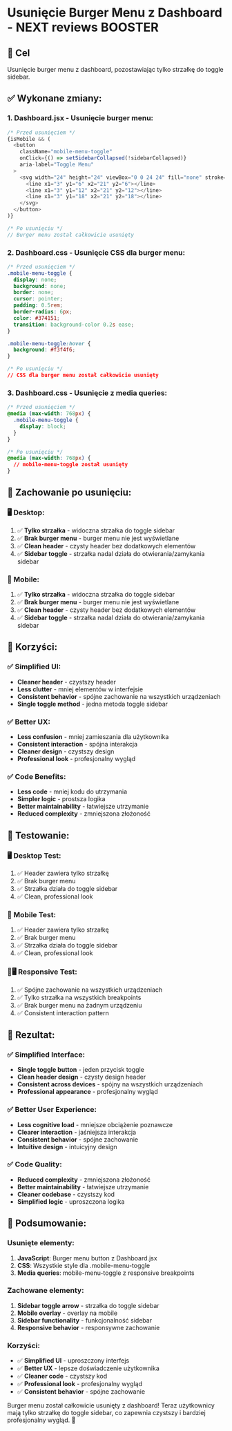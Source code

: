 # Usunięcie Burger Menu z Dashboard - NEXT reviews BOOSTER

## 🎯 Cel
Usunięcie burger menu z dashboard, pozostawiając tylko strzałkę do toggle sidebar.

## ✅ **Wykonane zmiany:**

### **1. Dashboard.jsx - Usunięcie burger menu:**
```javascript
/* Przed usunięciem */
{isMobile && (
  <button 
    className="mobile-menu-toggle"
    onClick={() => setSidebarCollapsed(!sidebarCollapsed)}
    aria-label="Toggle Menu"
  >
    <svg width="24" height="24" viewBox="0 0 24 24" fill="none" stroke="currentColor" strokeWidth="2">
      <line x1="3" y1="6" x2="21" y2="6"></line>
      <line x1="3" y1="12" x2="21" y2="12"></line>
      <line x1="3" y1="18" x2="21" y2="18"></line>
    </svg>
  </button>
)}

/* Po usunięciu */
// Burger menu został całkowicie usunięty
```

### **2. Dashboard.css - Usunięcie CSS dla burger menu:**
```css
/* Przed usunięciem */
.mobile-menu-toggle {
  display: none;
  background: none;
  border: none;
  cursor: pointer;
  padding: 0.5rem;
  border-radius: 6px;
  color: #374151;
  transition: background-color 0.2s ease;
}

.mobile-menu-toggle:hover {
  background: #f3f4f6;
}

/* Po usunięciu */
// CSS dla burger menu został całkowicie usunięty
```

### **3. Dashboard.css - Usunięcie z media queries:**
```css
/* Przed usunięciem */
@media (max-width: 768px) {
  .mobile-menu-toggle {
    display: block;
  }
}

/* Po usunięciu */
@media (max-width: 768px) {
  // mobile-menu-toggle został usunięty
}
```

## 🎯 **Zachowanie po usunięciu:**

### **🖥️ Desktop:**
1. ✅ **Tylko strzałka** - widoczna strzałka do toggle sidebar
2. ✅ **Brak burger menu** - burger menu nie jest wyświetlane
3. ✅ **Clean header** - czysty header bez dodatkowych elementów
4. ✅ **Sidebar toggle** - strzałka nadal działa do otwierania/zamykania sidebar

### **📱 Mobile:**
1. ✅ **Tylko strzałka** - widoczna strzałka do toggle sidebar
2. ✅ **Brak burger menu** - burger menu nie jest wyświetlane
3. ✅ **Clean header** - czysty header bez dodatkowych elementów
4. ✅ **Sidebar toggle** - strzałka nadal działa do otwierania/zamykania sidebar

## 🎉 **Korzyści:**

### ✅ **Simplified UI:**
- **Cleaner header** - czystszy header
- **Less clutter** - mniej elementów w interfejsie
- **Consistent behavior** - spójne zachowanie na wszystkich urządzeniach
- **Single toggle method** - jedna metoda toggle sidebar

### ✅ **Better UX:**
- **Less confusion** - mniej zamieszania dla użytkownika
- **Consistent interaction** - spójna interakcja
- **Cleaner design** - czystszy design
- **Professional look** - profesjonalny wygląd

### ✅ **Code Benefits:**
- **Less code** - mniej kodu do utrzymania
- **Simpler logic** - prostsza logika
- **Better maintainability** - łatwiejsze utrzymanie
- **Reduced complexity** - zmniejszona złożoność

## 🧪 **Testowanie:**

### **🖥️ Desktop Test:**
1. ✅ Header zawiera tylko strzałkę
2. ✅ Brak burger menu
3. ✅ Strzałka działa do toggle sidebar
4. ✅ Clean, professional look

### **📱 Mobile Test:**
1. ✅ Header zawiera tylko strzałkę
2. ✅ Brak burger menu
3. ✅ Strzałka działa do toggle sidebar
4. ✅ Clean, professional look

### **📱🖥️ Responsive Test:**
1. ✅ Spójne zachowanie na wszystkich urządzeniach
2. ✅ Tylko strzałka na wszystkich breakpoints
3. ✅ Brak burger menu na żadnym urządzeniu
4. ✅ Consistent interaction pattern

## 🎯 **Rezultat:**

### ✅ **Simplified Interface:**
- **Single toggle button** - jeden przycisk toggle
- **Clean header design** - czysty design header
- **Consistent across devices** - spójny na wszystkich urządzeniach
- **Professional appearance** - profesjonalny wygląd

### ✅ **Better User Experience:**
- **Less cognitive load** - mniejsze obciążenie poznawcze
- **Clearer interaction** - jaśniejsza interakcja
- **Consistent behavior** - spójne zachowanie
- **Intuitive design** - intuicyjny design

### ✅ **Code Quality:**
- **Reduced complexity** - zmniejszona złożoność
- **Better maintainability** - łatwiejsze utrzymanie
- **Cleaner codebase** - czystszy kod
- **Simplified logic** - uproszczona logika

## 🔧 **Podsumowanie:**

### **Usunięte elementy:**
1. **JavaScript**: Burger menu button z Dashboard.jsx
2. **CSS**: Wszystkie style dla .mobile-menu-toggle
3. **Media queries**: mobile-menu-toggle z responsive breakpoints

### **Zachowane elementy:**
1. **Sidebar toggle arrow** - strzałka do toggle sidebar
2. **Mobile overlay** - overlay na mobile
3. **Sidebar functionality** - funkcjonalność sidebar
4. **Responsive behavior** - responsywne zachowanie

### **Korzyści:**
- ✅ **Simplified UI** - uproszczony interfejs
- ✅ **Better UX** - lepsze doświadczenie użytkownika
- ✅ **Cleaner code** - czystszy kod
- ✅ **Professional look** - profesjonalny wygląd
- ✅ **Consistent behavior** - spójne zachowanie

Burger menu został całkowicie usunięty z dashboard! Teraz użytkownicy mają tylko strzałkę do toggle sidebar, co zapewnia czystszy i bardziej profesjonalny wygląd. 🚀
